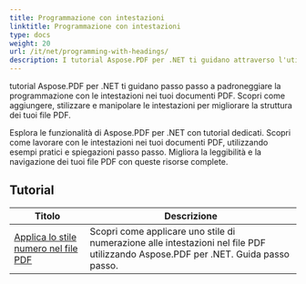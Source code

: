 ```yaml
---
title: Programmazione con intestazioni
linktitle: Programmazione con intestazioni
type: docs
weight: 20
url: /it/net/programming-with-headings/
description: I tutorial Aspose.PDF per .NET ti guidano attraverso l'utilizzo delle intestazioni per migliorare la struttura dei tuoi documenti PDF.
---
```

tutorial Aspose.PDF per .NET ti guidano passo passo a padroneggiare la programmazione con le intestazioni nei tuoi documenti PDF. Scopri come aggiungere, stilizzare e manipolare le intestazioni per migliorare la struttura dei tuoi file PDF.

Esplora le funzionalità di Aspose.PDF per .NET con tutorial dedicati. Scopri come lavorare con le intestazioni nei tuoi documenti PDF, utilizzando esempi pratici e spiegazioni passo passo. Migliora la leggibilità e la navigazione dei tuoi file PDF con queste risorse complete.

## Tutorial
| Titolo | Descrizione |
| --- | --- | 
| [Applica lo stile numero nel file PDF](./apply-number-style/) | Scopri come applicare uno stile di numerazione alle intestazioni nel file PDF utilizzando Aspose.PDF per .NET. Guida passo passo. |   